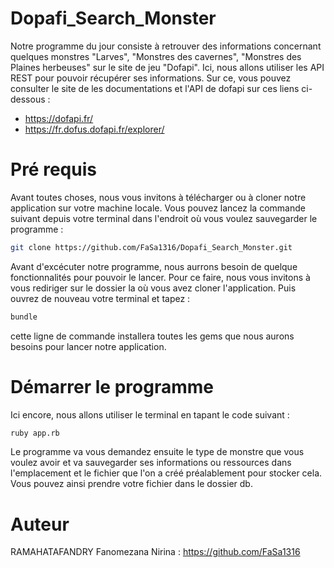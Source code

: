 # Dopafi_Search_Monster
Notre programme du jour consiste à retrouver des informations concernant quelques monstres "Larves", "Monstres des cavernes", "Monstres des Plaines herbeuses" sur le site de jeu "Dofapi". Ici, nous allons utiliser les API REST pour pouvoir récupérer ses informations. Sur ce, vous pouvez consulter le site de les documentations et l'API de dofapi sur ces liens ci-dessous :
- https://dofapi.fr/
- https://fr.dofus.dofapi.fr/explorer/

# Pré requis
Avant toutes choses, nous vous invitons à télécharger ou à cloner notre application sur votre machine locale. Vous pouvez lancez la commande suivant depuis votre terminal dans l'endroit où vous voulez sauvegarder le programme : 

``` bash
git clone https://github.com/FaSa1316/Dopafi_Search_Monster.git

```
Avant d'excécuter notre programme, nous aurrons besoin de quelque fonctionnalités pour pouvoir le lancer. Pour ce faire, nous vous invitons à vous rediriger sur le dossier la où vous avez cloner l'application. Puis ouvrez de nouveau votre terminal et tapez : 

``` bash
bundle

```

cette ligne de commande installera toutes les gems que nous aurons besoins pour lancer notre application.

# Démarrer le programme

Ici encore, nous allons utiliser le terminal en tapant le code suivant : 
``` bash
ruby app.rb

```
Le programme va vous demandez ensuite le type de monstre que vous voulez avoir et va sauvegarder ses informations ou ressources dans l'emplacement et le fichier que l'on a créé préalablement pour stocker cela.
Vous pouvez ainsi prendre votre fichier dans le dossier db.

# Auteur
RAMAHATAFANDRY Fanomezana Nirina : https://github.com/FaSa1316
